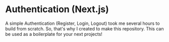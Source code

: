 # Authentication (Next.js)

A simple Authentication (Register, Login, Logout) took me several hours to build from scratch. So, that's why I created to make this repository. This can be used as a boilerplate for your next projects!